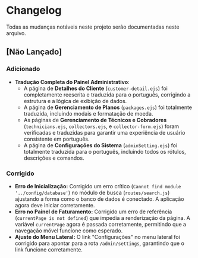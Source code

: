 # Changelog

Todas as mudanças notáveis neste projeto serão documentadas neste arquivo.

## [Não Lançado]

### Adicionado
- **Tradução Completa do Painel Administrativo**:
  - A página de **Detalhes do Cliente** (`customer-detail.ejs`) foi completamente reescrita e traduzida para o português, corrigindo a estrutura e a lógica de exibição de dados.
  - A página de **Gerenciamento de Planos** (`packages.ejs`) foi totalmente traduzida, incluindo modais e formatação de moeda.
  - As páginas de **Gerenciamento de Técnicos e Cobradores** (`technicians.ejs`, `collectors.ejs`, e `collector-form.ejs`) foram verificadas e traduzidas para garantir uma experiência de usuário consistente em português.
  - A página de **Configurações do Sistema** (`adminSetting.ejs`) foi totalmente traduzida para o português, incluindo todos os rótulos, descrições e comandos.

### Corrigido
- **Erro de Inicialização:** Corrigido um erro crítico (`Cannot find module '../config/database'`) no módulo de busca (`routes/search.js`) ajustando a forma como o banco de dados é conectado. A aplicação agora deve iniciar corretamente.
- **Erro no Painel de Faturamento:** Corrigido um erro de referência (`currentPage is not defined`) que impedia a renderização da página. A variável `currentPage` agora é passada corretamente, permitindo que a navegação móvel funcione como esperado.
- **Ajuste do Menu Lateral:** O link "Configurações" no menu lateral foi corrigido para apontar para a rota `/admin/settings`, garantindo que o link funcione corretamente.
